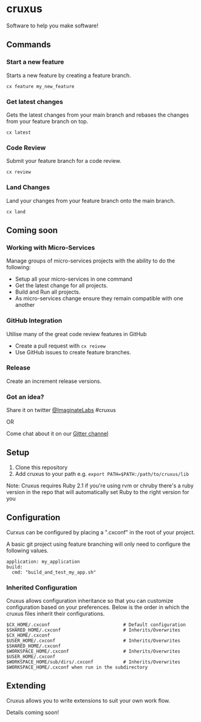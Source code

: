 cruxus
======

Software to help you make software!

## Commands

### Start a new feature
Starts a new feature by creating a feature branch.

`cx feature my_new_feature`

### Get latest changes
Gets the latest changes from your main branch and rebases the changes from your feature branch on top. 

`cx latest`

### Code Review 
Submit your feature branch for a code review.

`cx review`

### Land Changes
Land your changes from your feature branch onto the main branch.

`cx land`


## Coming soon
### Working with Micro-Services
Manage groups of micro-services projects with the ability to do the following:
 - Setup all your micro-services in one command
 - Get the latest change for all projects.
 - Build and Run all projects.
 - As micro-services change ensure they remain compatible with one another

### GitHub Integration
Utilise many of the great code review features in GitHub
 - Create a pull request with `cx reivew`
 - Use GitHub issues to create feature branches.
 
### Release
Create an increment release versions. 
 
### Got an idea?
Share it on twitter [@ImaginateLabs](https://www.twitter.com/ImaginateLabs) #cruxus
 
 OR
  
Come chat about it on our [Gitter channel](https://gitter.im/imaginatelabs/cruxus)

## Setup
1. Clone this repository
2. Add cruxus to your path e.g. 
  `export PATH=$PATH:/path/to/cruxus/lib`

Note: Cruxus requires Ruby 2.1 if you're using rvm or chruby there's a ruby version in the repo that 
will automatically set Ruby to the right version for you 

## Configuration
Curxus can be configured by placing a ".cxconf" in the root of your project. 

A basic git project using feature branching will only need to configure the following values. 
```
application: my_application
build:
  cmd: "build_and_test_my_app.sh"

```

### Inherited Configuration
Cruxus allows configuration inheritance so that you can customize configuration based on your preferences. 
Below is the order in which the cruxus files inherit their configurations.
```
$CX_HOME/.cxconf                           # Default configuration
$SHARED_HOME/.cxconf                       # Inherits/Overwrites $CX_HOME/.cxconf
$USER_HOME/.cxconf                         # Inherits/Overwrites $SHARED_HOME/.cxconf
$WORKSPACE_HOME/.cxconf                    # Inherits/Overwrites $USER_HOME/.cxconf
$WORKSPACE_HOME/sub/dirs/.cxconf           # Inherits/Overwrites $WORKSPACE_HOME/.cxconf when run in the subdirectory
```

## Extending 
Cruxus allows you to write extensions to suit your own work flow.

Details coming soon!
